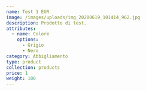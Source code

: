```yaml
---
name: Test 1 EUR
image: /images/uploads/img_20200619_101414_962.jpg
description: Prodotto di test.
attributes:
  - name: Colore
    options:
      - Grigio
      - Nero
category: Abbigliamento
type: product
collection: products
price: 1
weight: 100
---
```

